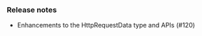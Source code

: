 ### Release notes
<!-- Please add your release notes in the following format:
- My change description (#PR/#issue)
-->
- Enhancements to the HttpRequestData type and APIs (#120)